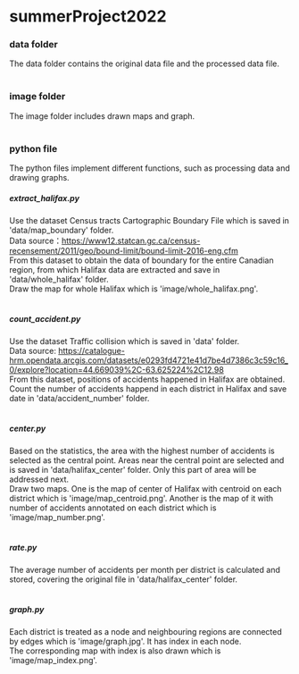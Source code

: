 # summerProject2022

### data folder
The data folder contains the original data file and the processed data file.
<br>
<br>
### image folder
The image folder includes drawn maps and graph.
<br>
<br>
### python file
The python files implement different functions, such as processing data and drawing graphs.<br>
##### extract_halifax.py
Use the dataset Census tracts Cartographic Boundary File which is saved in 'data/map_boundary' folder.<br>
Data source：https://www12.statcan.gc.ca/census-recensement/2011/geo/bound-limit/bound-limit-2016-eng.cfm <br>
From this dataset to obtain the data of boundary for the entire Canadian region, from which Halifax data are extracted and save in 'data/whole_halifax' folder.<br>
Draw the map for whole Halifax which is 'image/whole_halifax.png'.<br>
<br>
##### count_accident.py
Use the dataset Traffic collision which is saved in 'data' folder.<br>
Data source: https://catalogue-hrm.opendata.arcgis.com/datasets/e0293fd4721e41d7be4d7386c3c59c16_0/explore?location=44.669039%2C-63.625224%2C12.98 <br>
From this dataset, positions of accidents happened in Halifax are obtained. Count the number of accidents happend in each district in Halifax and save date in 'data/accident_number' folder.<br>
<br>
##### center.py
Based on the statistics, the area with the highest number of accidents is selected as the central point. Areas near the central point are selected and is saved in 'data/halifax_center' folder. Only this part of area will be addressed next.<br>
Draw two maps. One is the map of center of Halifax with centroid on each district which is 'image/map_centroid.png'. Another is the map of it with number of accidents annotated on each district which is 'image/map_number.png'.<br>
<br>
##### rate.py
The average number of accidents per month per district is calculated and stored, covering the original file in 'data/halifax_center' folder.<br>
<br>
##### graph.py
Each district is treated as a node and neighbouring regions are connected by edges which is 'image/graph.jpg'. It has index in each node.<br>
The corresponding map with index is also drawn which is 'image/map_index.png'.



